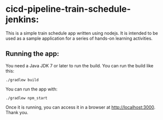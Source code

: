 # cicd-pipeline-train-schedule-jenkins:

This is a simple train schedule app written using nodejs. It is intended to be used as a sample application for a series of hands-on learning activities.

## Running the app:

You need a Java JDK 7 or later to run the build. You can run the build like this:

    ./gradlew build

You can run the app with:

    ./gradlew npm_start

Once it is running, you can access it in a browser at [http://localhost:3000](http://localhost:3000).
Thank you.
